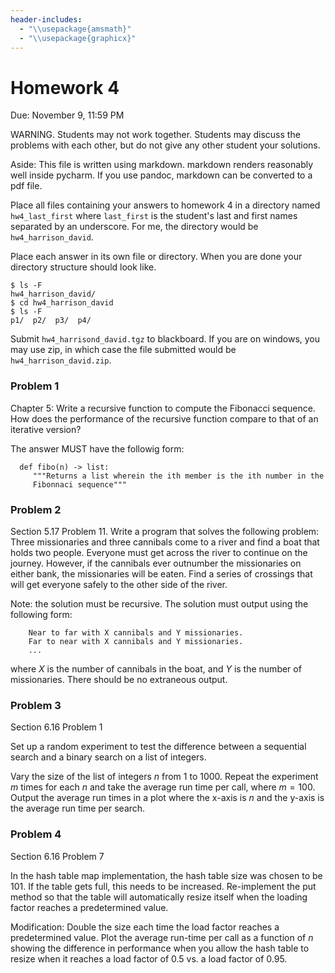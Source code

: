 ```yaml
---
header-includes:
  - "\\usepackage{amsmath}"
  - "\\usepackage{graphicx}"
---
```



# Homework 4

Due: November 9, 11:59 PM

WARNING.  Students may not work together.  Students may discuss the
problems with each other, but do not give any other student your solutions.

Aside: This file is written using markdown.  markdown renders reasonably
well inside pycharm.  If you use pandoc, markdown can be converted to a
pdf file.

Place all files containing your answers to homework 4 in a directory
named `hw4_last_first` where `last_first` is the student's last and
first names separated by an underscore.  For me, the directory would
be `hw4_harrison_david`.

Place each answer in its own file or directory.  When you are done
your directory structure should look like.

    $ ls -F
    hw4_harrison_david/
    $ cd hw4_harrison_david
    $ ls -F
    p1/  p2/  p3/  p4/


Submit `hw4_harrisond_david.tgz` to blackboard.  If you are on
windows, you may use zip, in which case the file submitted would be
`hw4_harrison_david.zip`.


### Problem 1

Chapter 5: Write a recursive function to compute the Fibonacci
sequence. How does the performance of the recursive function compare
to that of an iterative version?

The answer MUST have the followig form:

```
  def fibo(n) -> list:
     """Returns a list wherein the ith member is the ith number in the
     Fibonnaci sequence"""
```


### Problem 2

Section 5.17 Problem 11.  Write a program that solves the following
problem: Three missionaries and three cannibals come to a river and
find a boat that holds two people. Everyone must get across the river
to continue on the journey. However, if the cannibals ever outnumber
the missionaries on either bank, the missionaries will be eaten. Find
a series of crossings that will get everyone safely to the other side
of the river.

Note: the solution must be recursive.  The solution must output using
the following form:

```
    Near to far with X cannibals and Y missionaries.
    Far to near with X cannibals and Y missionaries.
    ...
```

where $X$ is the number of cannibals in the boat, and $Y$ is the number
of missionaries.   There should be no extraneous output.


### Problem 3

Section 6.16 Problem 1

Set up a random experiment to test the difference between a sequential
search and a binary search on a list of integers.

Vary the size of the list of integers $n$ from 1 to 1000.  Repeat the
experiment $m$ times for each $n$ and take the average run time per
call, where $m=100$.  Output the average run times in a plot where the x-axis
is $n$ and the y-axis is the average run time per search.



### Problem 4

Section 6.16 Problem 7

In the hash table map implementation, the hash table size was chosen
to be 101. If the table gets full, this needs to be
increased. Re-implement the put method so that the table will
automatically resize itself when the loading factor reaches a
predetermined value.

Modification: Double the size each time the load factor reaches
a predetermined value.  Plot the average run-time per call as a function of
$n$ showing the difference in performance when you allow the hash table
to resize when it reaches a load factor of 0.5 vs. a load factor of 0.95.


